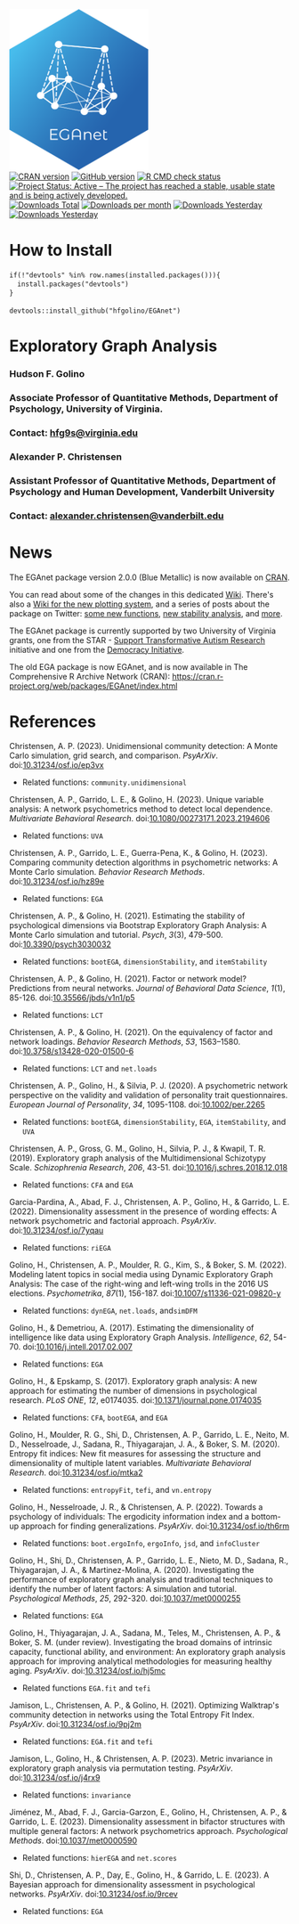 <img src="inst/EGAnet_hex_2.png" width = 250 />

<div id="badges"><!-- pkgdown markup -->
<a href="https://CRAN.R-project.org/package=EGAnet"><img border="0" src="https://www.r-pkg.org/badges/version/EGAnet?color=blue" alt="CRAN version"/></a>
<a href="https://github.com/hfgolino/EGAnet/releases"><img src="https://img.shields.io/github/v/release/hfgolino/EGAnet" alt="GitHub version"/></a>
<a href="https://github.com/hfgolino/EGAnet/actions/workflows/r.yml"><img border="0" src="https://github.com/hfgolino/EGAnet/actions/workflows/r.yml/badge.svg" alt="R CMD check status"/></a> </br>
<a href="https://www.repostatus.org/#active"><img border="0" src="https://www.repostatus.org/badges/latest/active.svg" alt="Project Status: Active – The project has reached a stable, usable state and is being actively developed."/></a>
<a href="https://cran.r-project.org/package=EGAnet"><img border="0" src="https://cranlogs.r-pkg.org/badges/grand-total/EGAnet?color=blue" alt="Downloads Total"/></a>
<a href="https://cran.r-project.org/package=EGAnet"><img border="0" src="http://cranlogs.r-pkg.org/badges/EGAnet?color=blue" alt="Downloads per month"/></a>
<a href="https://cran.r-project.org/package=EGAnet"><img border="0" src="http://cranlogs.r-pkg.org/badges/last-day/EGAnet" alt="Downloads Yesterday"/></a>
<a href="https://cran.r-project.org/package=EGAnet"><img border="0" src="http://cranlogs.r-pkg.org/badges/last-day/EGAnet" alt="Downloads Yesterday"/></a>

</div>

How to Install
=============
```
if(!"devtools" %in% row.names(installed.packages())){
  install.packages("devtools")
}

devtools::install_github("hfgolino/EGAnet")
```

Exploratory Graph Analysis
=============
### Hudson F. Golino ###
### Associate Professor of Quantitative Methods, Department of Psychology, University of Virginia. ###
### Contact: <hfg9s@virginia.edu> ###

### Alexander P. Christensen ###
### Assistant Professor of Quantitative Methods, Department of Psychology and Human Development, Vanderbilt University ###
### Contact: <alexander.christensen@vanderbilt.edu> ###


News
============

The EGAnet package version 2.0.0 (Blue Metallic) is now available on [CRAN](https://cran.r-project.org/web/packages/EGAnet/index.html).

You can read about some of the changes in this dedicated [Wiki](https://github.com/hfgolino/EGAnet/wiki/What's-Changed%3F). There's also a [Wiki for the new plotting system](https://github.com/hfgolino/EGAnet/wiki/Plots-in-%7BEGAnet%7D), and a series of posts about the package on Twitter: [some new functions](https://twitter.com/GolinoHudson/status/1691800126866829739?s=20), [new stability analysis](https://twitter.com/GolinoHudson/status/1684912389194436610?s=20), and [more](https://twitter.com/GolinoHudson/).

The EGAnet package is currently supported by two University of Virginia grants, one from the STAR - [Support Transformative Autism Research](https://curry.virginia.edu/faculty-research/centers-labs-projects/supporting-transformative-autism-research-star) initiative and one from the [Democracy Initiative](http://democracyinitiative.virginia.edu).


The old EGA package is now EGAnet, and is now available in The Comprehensive R Archive Network (CRAN): https://cran.r-project.org/web/packages/EGAnet/index.html


References
============

Christensen, A. P. (2023). Unidimensional community detection: A Monte Carlo simulation, grid search, and comparison. *PsyArXiv*. doi:[10.31234/osf.io/ep3vx](https://doi.org/10.31234/osf.io/ep3vx)
+ Related functions: `community.unidimensional`

Christensen, A. P., Garrido, L. E., & Golino, H. (2023). Unique variable analysis: A network psychometrics method to detect local dependence. *Multivariate Behavioral Research*. doi:[10.1080/00273171.2023.2194606](https://doi.org/10.1080/00273171.2023.2194606)
+ Related functions: `UVA`

Christensen, A. P., Garrido, L. E., Guerra-Pena, K., & Golino, H. (2023). Comparing community detection algorithms in psychometric networks: A Monte Carlo simulation. *Behavior Research Methods*. doi:[10.31234/osf.io/hz89e](https://doi.org/10.31234/osf.io/hz89e)
+ Related functions: `EGA`

Christensen, A. P., & Golino, H. (2021).
Estimating the stability of psychological dimensions via Bootstrap Exploratory Graph Analysis: A Monte Carlo simulation and tutorial. *Psych*, *3*(3), 479-500.
doi:[10.3390/psych3030032](https://doi.org/10.3390/psych3030032)
+ Related functions: `bootEGA`, `dimensionStability`, and `itemStability`

Christensen, A. P., & Golino, H. (2021). Factor or network model? Predictions from neural networks. *Journal of Behavioral Data Science*, *1*(1), 85-126. doi:[10.35566/jbds/v1n1/p5](https://doi.org/10.35566/jbds/v1n1/p5)
+ Related functions: `LCT`

Christensen, A. P., & Golino, H. (2021). On the equivalency of factor and network loadings. *Behavior Research Methods*, *53*, 1563–1580. doi:[10.3758/s13428-020-01500-6](https://doi.org/10.3758/s13428-020-01500-6)
+ Related functions: `LCT` and `net.loads`

Christensen, A. P., Golino, H., & Silvia, P. J. (2020). A psychometric network perspective on the validity and validation of personality trait questionnaires. *European Journal of Personality*, *34*, 1095-1108. doi:[10.1002/per.2265](https://doi.org/10.1002/per.2265)
+ Related functions: `bootEGA`, `dimensionStability`, `EGA`, `itemStability`, and `UVA`

Christensen, A. P., Gross, G. M., Golino, H., Silvia, P. J., & Kwapil, T. R. (2019). Exploratory graph analysis of the Multidimensional Schizotypy Scale. *Schizophrenia Research*, *206*, 43-51. doi:[10.1016/j.schres.2018.12.018](https://doi.org/10.1016/j.schres.2018.12.018)
+ Related functions: `CFA` and `EGA`

Garcia-Pardina, A., Abad, F. J., Christensen, A. P., Golino, H., & Garrido, L. E. (2022). Dimensionality assessment in the presence of wording effects: A network psychometric and factorial approach. *PsyArXiv*. doi:[10.31234/osf.io/7yqau](https://doi.org/10.31234/osf.io/7yqau)
+ Related functions: `riEGA`

Golino, H., Christensen, A. P., Moulder, R. G., Kim, S., & Boker, S. M. (2022). Modeling latent topics in social media using Dynamic Exploratory Graph Analysis: The case of the right-wing and left-wing trolls in the 2016 US elections. *Psychometrika*, *87*(1), 156-187. doi:[10.1007/s11336-021-09820-y](https://doi.org/10.1007/s11336-021-09820-y)
+ Related functions: `dynEGA`, `net.loads`, and`simDFM`

Golino, H., & Demetriou, A. (2017). Estimating the dimensionality of intelligence like data using Exploratory Graph Analysis. *Intelligence*, *62*, 54-70. doi:[10.1016/j.intell.2017.02.007](https://doi.org/10.1016/j.intell.2017.02.007)
+ Related functions: `EGA`

Golino, H., & Epskamp, S. (2017). Exploratory graph analysis: A new approach for estimating the number of dimensions in psychological research. *PLoS ONE*, *12*, e0174035. doi:[10.1371/journal.pone.0174035](https://doi.org/10.1371/journal.pone.0174035)
+ Related functions: `CFA`, `bootEGA`, and `EGA`

Golino, H., Moulder, R. G., Shi, D., Christensen, A. P., Garrido, L. E., Neito, M. D., Nesselroade, J., Sadana, R., Thiyagarajan, J. A., & Boker, S. M. (2020). Entropy fit indices: New fit measures for assessing the structure and dimensionality of multiple latent variables. *Multivariate Behavioral Research*. doi:[10.31234/osf.io/mtka2](https://doi.org/10.31234/osf.io/mtka2)
+ Related functions: `entropyFit`, `tefi`, and `vn.entropy`

Golino, H., Nesselroade, J. R., & Christensen, A. P. (2022). Towards a psychology of individuals: The ergodicity information index and a bottom-up approach for finding generalizations. *PsyArXiv*. doi:[10.31234/osf.io/th6rm](https://doi.org/10.31234/osf.io/th6rm)
+ Related functions: `boot.ergoInfo`, `ergoInfo`, `jsd`, and `infoCluster`

Golino, H., Shi, D., Christensen, A. P., Garrido, L. E., Nieto, M. D., Sadana, R., Thiyagarajan, J. A., & Martinez-Molina, A. (2020). Investigating the performance of exploratory graph analysis and traditional techniques to identify the number of latent factors: A simulation and tutorial. *Psychological Methods*, *25*, 292-320. doi:[10.1037/met0000255](https://doi.org/10.1037/met0000255)
+ Related functions: `EGA`

Golino, H., Thiyagarajan, J. A., Sadana, M., Teles, M., Christensen, A. P., & Boker, S. M. (under review). Investigating the broad domains of intrinsic capacity, functional ability, and environment: An exploratory graph analysis approach for improving analytical methodologies for measuring healthy aging. *PsyArXiv*. doi:[10.31234/osf.io/hj5mc](https://doi.org/10.31234/osf.io/hj5mc)
+ Related functions `EGA.fit` and `tefi`

Jamison, L., Christensen, A. P., & Golino, H. (2021). Optimizing Walktrap's community detection in networks using the Total Entropy Fit Index. *PsyArXiv*. doi:[10.31234/osf.io/9pj2m](https://doi.org/10.31234/osf.io/9pj2m)
+ Related functions: `EGA.fit` and `tefi`
  
Jamison, L., Golino, H., & Christensen, A. P. (2023). Metric invariance in exploratory graph analysis via permutation testing. *PsyArXiv*. doi:[10.31234/osf.io/j4rx9](https://doi.org/10.31234/osf.io/j4rx9)
+ Related functions: `invariance`

Jiménez, M., Abad, F. J., Garcia-Garzon, E., Golino, H., Christensen, A. P., & Garrido, L. E. (2023). Dimensionality assessment in bifactor structures with multiple general factors: A network psychometrics approach. *Psychological Methods*. doi:[10.1037/met0000590](https://doi.org/10.1037/met0000590)
+ Related functions: `hierEGA` and `net.scores`
  
Shi, D., Christensen, A. P., Day, E., Golino, H., & Garrido, L. E. (2023). A Bayesian approach for dimensionality assessment in psychological networks. *PsyArXiv*. doi:[10.31234/osf.io/9rcev](https://doi.org/10.31234/osf.io/9rcev)
+ Related functions: `EGA`
